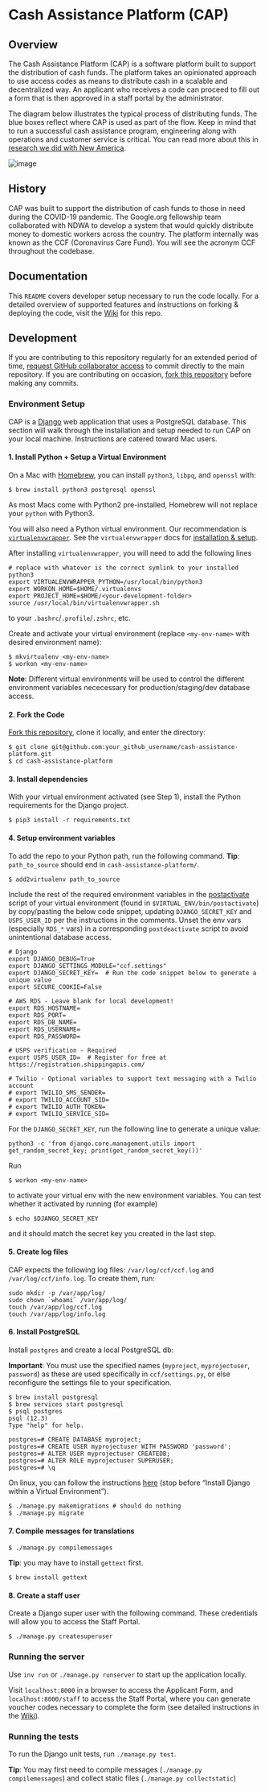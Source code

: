 # Cash Assistance Platform (CAP)

## Overview

The Cash Assistance Platform (CAP) is a software platform built to support the
distribution of cash funds. The platform takes an opinionated approach to use
access codes as means to distribute cash in a scalable and decentralized way.
An applicant who receives a code can proceed to fill out a form that is then
approved in a staff portal by the administrator.

The diagram below illustrates the typical process of distributing funds. The
blue boxes reflect where CAP is used as part of the flow. Keep in mind that to
run a successful cash assistance program, engineering along with operations and
customer service is critical. You can read more about this in
[research we did with New America](https://www.newamerica.org/public-interest-technology/reports/establishing-emergency-cash-assistance-funds/).

![image](https://user-images.githubusercontent.com/25941287/94732111-acea4780-031a-11eb-9f47-7dfdd80be0f9.png)

## History

CAP was built to support the distribution of cash funds to those in need during
the COVID-19 pandemic. The Google.org fellowship team collaborated with NDWA to
develop a system that would quickly distribute money to domestic workers across
the country. The platform internally was known as the CCF (Coronavirus Care
Fund). You will see the acronym CCF throughout the codebase.

## Documentation

This `README` covers developer setup necessary to run the code locally. For a
detailed overview of supported features and instructions on forking & deploying
the code, visit the
[Wiki](https://github.com/ndwa/cash-assistance-platform/wiki) for this repo.

## Development

If you are contributing to this repository regularly for an extended period of
time,
[request GitHub collaborator access](https://github.com/ndwa/cash-assistance-platform/issues/new)
to commit directly to the main repository. If you are contributing on occasion,
[fork this repository](https://github.com/ndwa/cash-assistance-platform/fork)
before making any commits.

### Environment Setup

CAP is a [Django](https://www.djangoproject.com/start/) web application that
uses a PostgreSQL database. This section will walk through the installation and
setup needed to run CAP on your local machine. Instructions are catered toward
Mac users.

#### 1. Install Python + Setup a Virtual Environment

On a Mac with [Homebrew](https://brew.sh/), you can install `python3`,
`libpq`, and `openssl` with:

```
$ brew install python3 postgresql openssl
```

As most Macs come with Python2 pre-installed, Homebrew will not replace your `python` with Python3.

You will also need a Python virtual environment. Our recommendation is
[`virtualenvwrapper`](https://virtualenvwrapper.readthedocs.io/en/latest/). See
the `virtualenvwrapper` docs for
[installation & setup](https://virtualenvwrapper.readthedocs.io/en/latest/install.html).

After installing `virtualenvwrapper`, you will need to add the following lines

```
# replace with whatever is the correct symlink to your installed python3
export VIRTUALENVWRAPPER_PYTHON=/usr/local/bin/python3
export WORKON_HOME=$HOME/.virtualenvs
export PROJECT_HOME=$HOME/<your-development-folder>
source /usr/local/bin/virtualenvwrapper.sh
```
to your `.bashrc`/`.profile`/`.zshrc`, etc.

Create and activate your virtual environment (replace `<my-env-name>` with desired environment name):

```
$ mkvirtualenv <my-env-name>
$ workon <my-env-name>
```

**Note**: Different virtual environments will be used to control the different
environment variables nececessary for production/staging/dev database access.

#### 2. Fork the Code

[Fork this repository](https://github.com/ndwa/cash-assistance-platform/fork),
clone it locally, and enter the directory:

```
$ git clone git@github.com:your_github_username/cash-assistance-platform.git
$ cd cash-assistance-platform
```

#### 3. Install dependencies

With your virtual environment activated (see Step 1), install the Python
requirements for the Django project.

```
$ pip3 install -r requirements.txt
```

#### 4. Setup environment variables

To add the repo to your Python path, run the following command. **Tip**:
`path_to_source` should end in `cash-assistance-platform/`.

```
$ add2virtualenv path_to_source
```

Include the rest of the required environment variables in the
[postactivate](https://virtualenvwrapper.readthedocs.io/en/latest/scripts.html#postactivate)
script of your virtual environment (found in `$VIRTUAL_ENV/bin/postactivate`) by
copy/pasting the below code snippet, updating `DJANGO_SECRET_KEY` and `USPS_USER_ID`
per the instructions in the comments. Unset the env vars (especially `RDS_*` vars) in
a corresponding `postdeactivate` script to avoid unintentional database access.

```
# Django
export DJANGO_DEBUG=True
export DJANGO_SETTINGS_MODULE="ccf.settings"
export DJANGO_SECRET_KEY=  # Run the code snippet below to generate a unique value
export SECURE_COOKIE=False

# AWS RDS - Leave blank for local development!
export RDS_HOSTNAME=
export RDS_PORT=
export RDS_DB_NAME=
export RDS_USERNAME=
export RDS_PASSWORD=

# USPS verification - Required
export USPS_USER_ID=  # Register for free at https://registration.shippingapis.com/

# Twilio - Optional variables to support text messaging with a Twilio account
# export TWILIO_SMS_SENDER=
# export TWILIO_ACCOUNT_SID=
# export TWILIO_AUTH_TOKEN=
# export TWILIO_SERVICE_SID=
```

For the `DJANGO_SECRET_KEY`, run the following line to generate a unique value:

```
python3 -c 'from django.core.management.utils import get_random_secret_key; print(get_random_secret_key())'
```

Run

```
$ workon <my-env-name>
```

to activate your virtual env with the new environment variables. You can test whether it activated by running (for example)

```
$ echo $DJANGO_SECRET_KEY
```

and it should match the secret key you created in the last step.

#### 5. Create log files

CAP expects the following log files: `/var/log/ccf/ccf.log` and
`/var/log/ccf/info.log`. To create them, run:

```
sudo mkdir -p /var/app/log/
sudo chown `whoami` /var/app/log/
touch /var/app/log/ccf.log
touch /var/app/log/info.log
```

#### 6. Install PostgreSQL

Install `postgres` and create a local PostgreSQL db:

**Important**: You must use the specified names (`myproject`, `myprojectuser`,
`password`) as these are used specifically in `ccf/settings.py`, or else
reconfigure the settings file to your specification.

```
$ brew install postgresql
$ brew services start postgresql
$ psql postgres
psql (12.3)
Type "help" for help.

postgres=# CREATE DATABASE myproject;
postgres=# CREATE USER myprojectuser WITH PASSWORD 'password';
postgres=# ALTER USER myprojectuser CREATEDB;
postgres=# ALTER ROLE myprojectuser SUPERUSER;
postgres=# \q
```

On linux, you can follow the instructions
[here](https://www.digitalocean.com/community/tutorials/how-to-use-postgresql-with-your-django-application-on-ubuntu-14-04)
(stop before “Install Django within a Virtual Environment”).

```
$ ./manage.py makemigrations # should do nothing
$ ./manage.py migrate
```

#### 7. Compile messages for translations

```
$ ./manage.py compilemessages
```

**Tip**: you may have to install `gettext` first.

```
$ brew install gettext
```

#### 8. Create a staff user

Create a Django super user with the following command. These credentials will
allow you to access the Staff Portal.

```
$ ./manage.py createsuperuser
```

### Running the server

Use `inv run` or `./manage.py runserver` to start up the application locally.

Visit `localhost:8000` in a browser to access the Applicant Form, and
`localhost:8000/staff` to access the Staff Portal, where you can generate
voucher codes necessary to complete the form (see detailed instructions in the
[Wiki](https://github.com/ndwa/cash-assistance-platform/wiki)).

### Running the tests

To run the Django unit tests, run `./manage.py test`.

**Tip**: You may first need to compile messages (`./manage.py compilemessages`)
and collect static files (`./manage.py collectstatic`)
